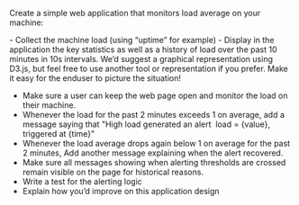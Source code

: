 Create a simple web application that monitors load average on your machine:

­- Collect the machine load (using “uptime” for example)
­- Display in the application the key statistics as well as a history of load over the past 10 minutes
in 10s intervals. We’d suggest a graphical representation using D3.js, but feel free to use another
tool or representation if you prefer. Make it easy for the end­user to picture the situation!
- Make sure a user can keep the web page open and monitor the load on their machine.
- Whenever the load for the past 2 minutes exceeds 1 on average, add a message saying that
"High load generated an alert ­ load = {value}, triggered at {time}"
- Whenever the load average drops again below 1 on average for the past 2 minutes, Add
another message explaining when the alert recovered.
- Make sure all messages showing when alerting thresholds are crossed remain visible on the
page for historical reasons.
- Write a test for the alerting logic
- Explain how you’d improve on this application design